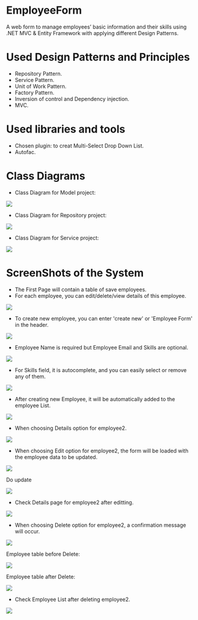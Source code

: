 # EmployeeForm
A web form to manage employees’ basic information and their skills using .NET MVC &amp; Entity Framework with applying different Design Patterns.

# Used Design Patterns and Principles
* Repository Pattern.
* Service Pattern.
* Unit of Work Pattern.
* Factory Pattern.
* Inversion of control and Dependency injection.
* MVC.

# Used libraries and tools
* Chosen plugin: to creat Multi-Select Drop Down List.
* Autofac.

# Class Diagrams
* Class Diagram for Model project:

![](Images/model.PNG)

* Class Diagram for Repository project:

![](Images/repo.PNG)

* Class Diagram for Service project:

![](Images/service.PNG)

# ScreenShots of the System
* The First Page will contain a table of save employees. 
* For each employee, you can edit/delete/view details of this employee.

![](Images/1.PNG)

* To create new employee, you can enter 'create new' or 'Employee Form' in the header.

![](Images/2.PNG)

* Employee Name is required but Employee Email and Skills are optional.

![](Images/10.PNG)

* For Skills field, it is autocomplete, and you can easily select or remove any of them.

![](Images/3.png)

* After creating new Employee, it will be automatically added to the employee List.

![](Images/4.PNG)

* When choosing Details option for employee2.

![](Images/5.PNG)

* When choosing Edit option for employee2, the form will be loaded with the employee data to be updated.

![](Images/11.PNG)

Do update

![](Images/6.PNG)

* Check Details page for employee2 after editting.

![](Images/7.PNG)

* When choosing Delete option for employee2, a confirmation message will occur.

![](Images/8.PNG)

Employee table before Delete:

![](Images/12.PNG)

Employee table after Delete:

![](Images/13.PNG)

* Check Employee List after deleting employee2.

![](Images/9.PNG)

